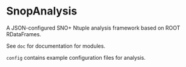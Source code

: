 # SnopAnalysis

A JSON-configured SNO+ Ntuple analysis framework based on ROOT RDataFrames.

See `doc` for documentation for modules.

`config` contains example configuration files for analysis.
